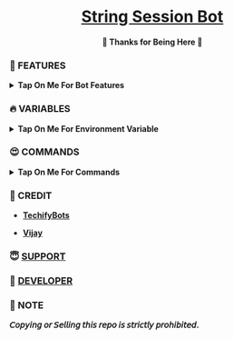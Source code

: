 <h1 align="center">
 <b><a href="https://youtu.be/mbrXwwbkIrI" target="/blank">String Session Bot</a>
</h1>

<p align="center">🩷 Thanks for Being Here 🩷</p>



### 🥰 FEATURES

<details><summary>Tap On Me For Bot Features</summary>

- Generate Pyrogram Session
- Generate Pyrogram Bot Session
- Generate Telethon Session
- Generate Telethon Bot Session
- Can Add Multiple Force Subscribe Channel
- Can Broadcast Message To Users
- Fully modified repo
- Deploy To Koyeb + Heroku + Railway.
- [Developer support](https://telegram.me/TechifySupport) 24x7.
</details>


### 🔥 VARIABLES

<details><summary>Tap On Me For Environment Variable</summary>

- `API_ID` : Get From [Here](https://youtu.be/y5FwAobQ-Kc)
- `API_HASH` : Get From [Here](https://youtu.be/y5FwAobQ-Kc)
- `BOT_TOKEN` : Get From [BotFather](https://youtu.be/aJILCCXfNVM)
- `DB_URI` : Mongodb [Database](https://youtu.be/j8LIuM7vv18)
- `ADMIN` : Your Telegram ID.
- `LOG_CHANNEL` : Log Channel ID.
- `AUTH_CHANNELS` : Fsub Channel ID.

</details>

### 😍 COMMANDS

<b><details><summary>Tap On Me For Commands</summary>
```
start - Start The Bot
gen - To start generation string session
stats - To get bot stats
cancel - To cancel the string generation process
broadcast - To broadcast your message
```
</b>
</details>


### 💞 CREDIT

- [TechifyBots](https://github.com/TechifyBots)

- [Vijay](https://github.com/VJBots)
</details>

### 😇 [SUPPORT](https://techifybots.github.io/PayWeb)

### 🥳 [DEVELOPER](https://telegram.me/TechifySupport)

### 📌 NOTE

𝘊𝘰𝘱𝘺𝘪𝘯𝘨 𝘰𝘳 𝘚𝘦𝘭𝘭𝘪𝘯𝘨 𝘵𝘩𝘪𝘴 𝘳𝘦𝘱𝘰 𝘪𝘴 𝘴𝘵𝘳𝘪𝘤𝘵𝘭𝘺 𝘱𝘳𝘰𝘩𝘪𝘣𝘪𝘵𝘦𝘥.</b>
